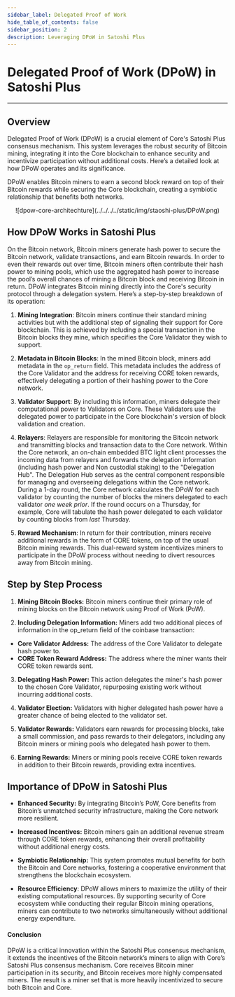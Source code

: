 ```yaml
---
sidebar_label: Delegated Proof of Work
hide_table_of_contents: false
sidebar_position: 2
description: Leveraging DPoW in Satoshi Plus
---
```


# Delegated Proof of Work (DPoW) in Satoshi Plus
---

## Overview

Delegated Proof of Work (DPoW) is a crucial element of Core's Satoshi Plus consensus mechanism. This system leverages the robust security of Bitcoin mining, integrating it into the Core blockchain to enhance security and incentivize participation without additional costs. Here’s a detailed look at how DPoW operates and its significance.

DPoW enables Bitcoin miners to earn a second block reward on top of their Bitcoin rewards while securing the Core blockchain, creating a symbiotic relationship that benefits both networks. 

<p align="center">
![dpow-core-architechture](../../../../static/img/staoshi-plus/DPoW.png)
</p>

## How DPoW Works in Satoshi Plus

On the Bitcoin network, Bitcoin miners generate hash power to secure the Bitcoin network, validate transactions, and earn Bitcoin rewards. In order to even their rewards out over time, Bitcoin miners often contribute their hash power to mining pools, which use the aggregated hash power to increase the pool’s overall chances of mining a Bitcoin block and receiving Bitcoin in return. DPoW integrates Bitcoin mining directly into the Core's security protocol through a delegation system. Here’s a step-by-step breakdown of its operation:

1. **Mining Integration**: Bitcoin miners continue their standard mining activities but with the additional step of signaling their support for Core blockchain. This is achieved by including a special transaction in the Bitcoin blocks they mine, which specifies the Core Validator they wish to support.

2. **Metadata in Bitcoin Blocks**: In the mined Bitcoin block, miners add metadata in the `op_return` field. This metadata includes the address of the Core Validator and the address for receiving CORE token rewards, effectively delegating a portion of their hashing power to the Core network.

3. **Validator Support**: By including this information, miners delegate their computational power to Validators on Core. These Validators use the delegated power to participate in the Core blockchain's version of block validation and creation.

4. **Relayers**: Relayers are responsible for monitoring the Bitcoin network and transmitting blocks and transaction data to the Core network. Within the Core network, an on-chain embedded BTC light client processes the incoming data from relayers and forwards the delegation information (including hash power and Non custodial staking) to the "Delegation Hub". The Delegation Hub serves as the central component responsible for managing and overseeing delegations within the Core network.  During a 1-day round, the Core network calculates the DPoW for each validator by counting the number of blocks the miners delegated to each validator _one week prior_. If the round occurs on a Thursday, for example, Core will tabulate the hash power delegated to each validator by counting blocks from _last_ Thursday.

5. **Reward Mechanism**: In return for their contribution, miners receive additional rewards in the form of CORE tokens, on top of the usual Bitcoin mining rewards. This dual-reward system incentivizes miners to participate in the DPoW process without needing to divert resources away from Bitcoin mining.


## Step by Step Process

1. **Mining Bitcoin Blocks:** Bitcoin miners continue their primary role of mining blocks on the Bitcoin network using Proof of Work (PoW).

2. **Including Delegation Information:** Miners add two additional pieces of information in the op_return field of the coinbase transaction:
  * **Core Validator Address:** The address of the Core Validator to delegate hash power to.
  * **CORE Token Reward Address:** The address where the miner wants their CORE token rewards sent.

3. **Delegating Hash Power:** This action delegates the miner's hash power to the chosen Core Validator, repurposing existing work without incurring additional costs.

4. **Validator Election:** Validators with higher delegated hash power have a greater chance of being elected to the validator set.

5. **Validator Rewards:** Validators earn rewards for processing blocks, take a small commission, and pass rewards to their delegators, including any Bitcoin miners or mining pools who delegated hash power to them.

6. **Earning Rewards:** Miners or mining pools receive CORE token rewards in addition to their Bitcoin rewards, providing extra incentives.


## Importance of DPoW in Satoshi Plus

* **Enhanced Security:** By integrating Bitcoin’s PoW, Core benefits from Bitcoin’s unmatched security infrastructure, making the Core network more resilient.

* **Increased Incentives:** Bitcoin miners gain an additional revenue stream through CORE token rewards, enhancing their overall profitability without additional energy costs.

* **Symbiotic Relationship:** This system promotes mutual benefits for both the Bitcoin and Core networks, fostering a cooperative environment that strengthens the blockchain ecosystem.

* **Resource Efficiency**: DPoW allows miners to maximize the utility of their existing computational resources. By supporting security of Core ecosystem while conducting their regular Bitcoin mining operations, miners can contribute to two networks simultaneously without additional energy expenditure.


#### **Conclusion**

DPoW is a critical innovation within the Satoshi Plus consensus mechanism, it extends the incentives of the Bitcoin network’s miners to align with Core’s Satoshi Plus consensus mechanism. Core receives Bitcoin miner participation in its security, and Bitcoin receives more highly compensated miners. The result is a miner set that is more heavily incentivized to secure both Bitcoin and Core. 

